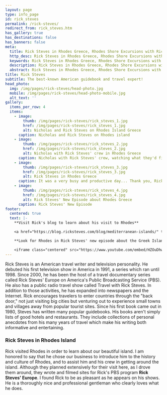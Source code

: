 ```yaml
---
layout: page
type: info_page
id: rick_steves
permalink: /rick-steves/
redirect_from: rick_steves.htm
has_gallery: true
has_destinations: false
has_banners: false
meta:
  title: Rick Steves in Rhodes Greece, Rhodes Shore Excursions with Rick Steves
  http_desc: Rick Steves in Rhodes Greece, Rhodes Shore Excursions with Rick Steves
  keywords: Rick Steves in Rhodes Greece, Rhodes Shore Excursions with Rick Steves
  description: Rick Steves in Rhodes Greece, Rhodes Shore Excursions with Rick Steves
  abstract: Rick Steves in Rhodes Greece, Rhodes Shore Excursions with Rick Steves
title: Rick Steves
subtitle: The best-known American guidebook and travel expert!
head_photo:
  img: /img/pages/rick-steves/head-photo.jpg
  mobile: /img/pages/rick-steves/head-photo-mobile.jpg
  alt_text: ''
gallery:
  items_per_row: 4
  items:
    - image:
        thumb: /img/pages/rick-steves/rick_steves_1.jpg
        href: /img/pages/rick-steves/rick_steves_1.jpg
        alt: Nicholas and Rick Steves on Rhodes Island Greece
      caption: Nicholas and Rick Steves on Rhodes island
    - image:
        thumb: /img/pages/rick-steves/rick_steves_2.jpg
        href: /img/pages/rick-steves/rick_steves_2.jpg
        alt: Nicholas with Rick Steves' crew in Rhodes Greece
      caption: Nicholas with Rick Steves' crew, watching what they'd filmed
    - image:
        thumb: /img/pages/rick-steves/rick_steves_3.jpg
        href: /img/pages/rick-steves/rick_steves_3.jpg
        alt: Rick Steves in Rhodes Greece
      caption: It was a very busy and productive day... Thank you, Rick, for showing Rhodes on your program. It was a pleasure working with you!
    - image:
        thumb: /img/pages/rick-steves/rick_steves_4.jpg
        href: /img/pages/rick-steves/rick_steves_4.jpg
        alt: Rick Steves' New Episode about Rhodes Greece
      caption: Rick Steves' New Episode
footer:
  centered: true
  text: |-
    **Visit Rick's blog to learn about his visit to Rhodes**

    <a href="https://blog.ricksteves.com/blog/mediterranean-islands/" target="_blank">https://blog.ricksteves.com/blog/mediterranean-islands/</a>

    **Look for Rhodes in Rick Steves' new episode about the Greek Islands**

    <iframe class="centered" src="https://www.youtube.com/embed/HZOuDhwzsq0?modestbranding=1&amp;showinfo=0" allow="accelerometer; autoplay; encrypted-media; gyroscope; picture-in-picture" allowfullscreen="" width="672" height="378" frameborder="0"></iframe>
---
```

Rick Steves is an American travel writer and television personality. He debuted his first television show in America in 1991, a series which ran until 1998. Since 2000, he has been the host of a travel documentary series called Rick Steves' Europe on America's Public Broadcasting Service (PBS). He also has a public radio travel show called Travel with Rick Steves. In addition to those activities, he has expanded into newspapers and the Internet. Rick encourages travelers to enter countries through the "back door," not just visiting big cities but venturing out to experience small towns and villages away from popular tourist sites. Since his first book came out in 1980, Steves has written many popular guidebooks. His books aren't simply lists of good hotels and restaurants. They include collections of personal anecdotes from his many years of travel which make his writing both informative and entertaining.

### Rick Steves in Rhodes Island
 
Rick visited Rhodes in order to learn about our beautiful island. I am honored to say that he chose our business to introduce him to the history and culture of Rhodes, and to assist him and his crew in getting around the island. Although they planned extensively for their visit here, as I drove them around, they wrote and filmed sites for Rick's PBS program **Rick Steves' Europe**. I found Rick to be as pleasant as he appears on his shows. He is a thoroughly nice and professional gentleman who clearly loves what he does.
